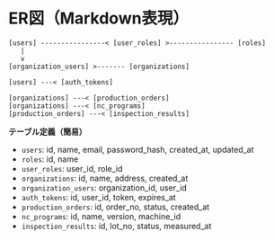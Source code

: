 # ER図（Markdown表現）

```
[users] ----------------< [user_roles] >---------------- [roles]
   |
   v
[organization_users] >------- [organizations]

[users] ---< [auth_tokens]

[organizations] ---< [production_orders]
[organizations] ---< [nc_programs]
[production_orders] ---< [inspection_results]
```

**テーブル定義（簡易）**
- `users`: id, name, email, password_hash, created_at, updated_at
- `roles`: id, name
- `user_roles`: user_id, role_id
- `organizations`: id, name, address, created_at
- `organization_users`: organization_id, user_id
- `auth_tokens`: id, user_id, token, expires_at
- `production_orders`: id, order_no, status, created_at
- `nc_programs`: id, name, version, machine_id
- `inspection_results`: id, lot_no, status, measured_at
